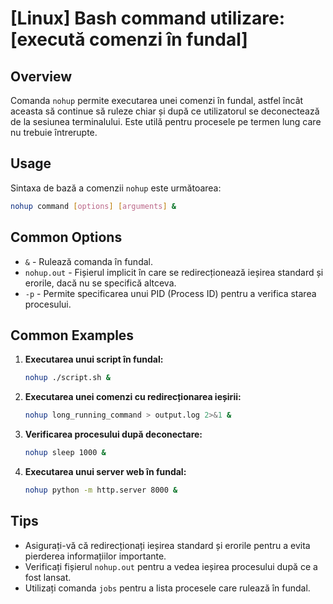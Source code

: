 # [Linux] Bash command utilizare: [execută comenzi în fundal]

## Overview
Comanda `nohup` permite executarea unei comenzi în fundal, astfel încât aceasta să continue să ruleze chiar și după ce utilizatorul se deconectează de la sesiunea terminalului. Este utilă pentru procesele pe termen lung care nu trebuie întrerupte.

## Usage
Sintaxa de bază a comenzii `nohup` este următoarea:

```bash
nohup command [options] [arguments] &
```

## Common Options
- `&` - Rulează comanda în fundal.
- `nohup.out` - Fișierul implicit în care se redirecționează ieșirea standard și erorile, dacă nu se specifică altceva.
- `-p` - Permite specificarea unui PID (Process ID) pentru a verifica starea procesului.

## Common Examples
1. **Executarea unui script în fundal:**
   ```bash
   nohup ./script.sh &
   ```

2. **Executarea unei comenzi cu redirecționarea ieșirii:**
   ```bash
   nohup long_running_command > output.log 2>&1 &
   ```

3. **Verificarea procesului după deconectare:**
   ```bash
   nohup sleep 1000 &
   ```

4. **Executarea unui server web în fundal:**
   ```bash
   nohup python -m http.server 8000 &
   ```

## Tips
- Asigurați-vă că redirecționați ieșirea standard și erorile pentru a evita pierderea informațiilor importante.
- Verificați fișierul `nohup.out` pentru a vedea ieșirea procesului după ce a fost lansat.
- Utilizați comanda `jobs` pentru a lista procesele care rulează în fundal.